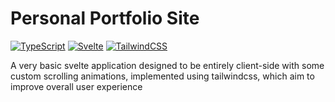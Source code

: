 # Personal Portfolio Site

[![TypeScript](https://img.shields.io/badge/TypeScript-3178C6?logo=typescript&logoColor=fff)](#)
[![Svelte](https://img.shields.io/badge/Svelte-%23f1413d.svg?logo=svelte&logoColor=white)](#)
[![TailwindCSS](https://img.shields.io/badge/Tailwind%20CSS-%2338B2AC.svg?logo=tailwind-css&logoColor=white)](#)

A very basic svelte application designed to be entirely client-side with some custom scrolling animations, implemented using tailwindcss, which aim to improve overall user experience
